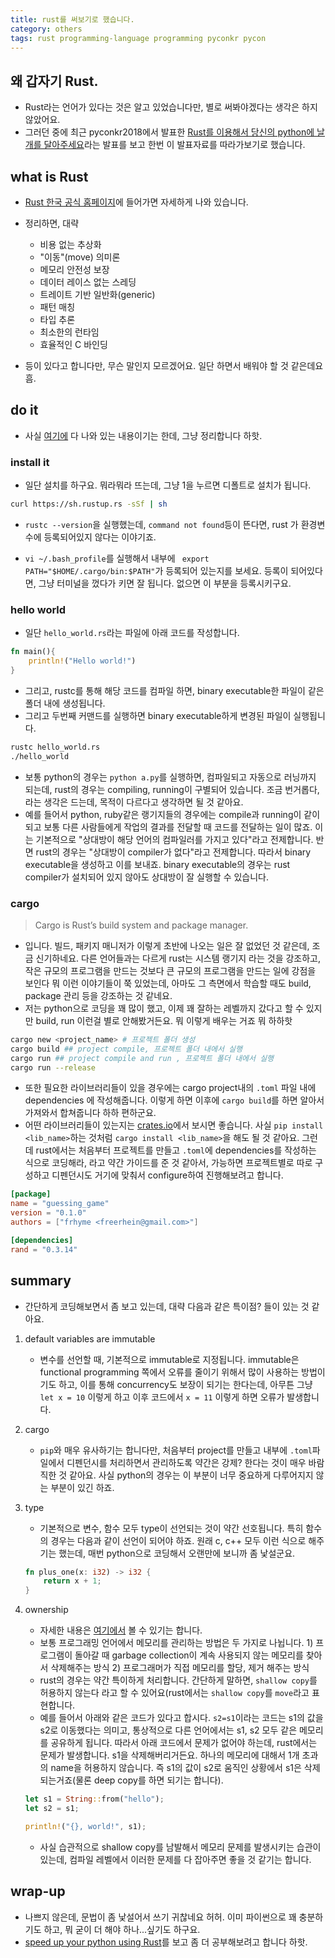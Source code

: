 ```yaml
---
title: rust를 써보기로 했습니다. 
category: others
tags: rust programming-language programming pyconkr pycon
---
```


## 왜 갑자기 Rust.

- Rust라는 언어가 있다는 것은 알고 있었습니다만, 별로 써봐야겠다는 생각은 하지 않았어요. 
- 그러던 중에 최근 pyconkr2018에서 발표한 [Rust를 이용해서 당신의 python에 날개를 달아주세요](https://www.slideshare.net/JIHUNKIM26/rust-python-110278438)라는 발표를 보고 한번 이 발표자료를 따라가보기로 했습니다. 

## what is Rust

- [Rust 한국 공식 홈페이지](https://www.rust-lang.org/ko-KR/index.html)에 들어가면 자세하게 나와 있습니다.
- 정리하면, 대략 
    - 비용 없는 추상화
    - "이동"(move) 의미론
    - 메모리 안전성 보장
    - 데이터 레이스 없는 스레딩
    - 트레이트 기반 일반화(generic)
    - 패턴 매칭
    - 타입 추론
    - 최소한의 런타임
    - 효율적인 C 바인딩

- 등이 있다고 합니다만, 무슨 말인지 모르겠어요. 일단 하면서 배워야 할 것 같은데요 흠.

## do it

- 사실 [여기에](https://doc.rust-lang.org/book/2018-edition/ch01-01-installation.html) 다 나와 있는 내용이기는 한데, 그냥 정리합니다 하핫. 

### install it 

- 일단 설치를 하구요. 뭐라뭐라 뜨는데, 그냥 1을 누르면 디폴트로 설치가 됩니다. 

```bash
curl https://sh.rustup.rs -sSf | sh
```

- `rustc --version`을 실행했는데, `command not found`등이 뜬다면, rust 가 환경변수에 등록되어있지 않다는 이야기죠. 

- `vi ~/.bash_profile`를 실행해서 내부에 ` export PATH="$HOME/.cargo/bin:$PATH"`가 등록되어 있는지를 보세요. 등록이 되어있다면, 그냥 터미널을 껐다가 키면 잘 됩니다. 없으면 이 부분을 등록시키구요. 


### hello world

- 일단 `hello_world.rs`라는 파일에 아래 코드를 작성합니다. 

```rust
fn main(){
    println!("Hello world!")
}
```

- 그리고, rustc를 통해 해당 코드를 컴파일 하면, binary executable한 파일이 같은 폴더 내에 생성됩니다. 
- 그리고 두번째 커맨드를 실행하면 binary executable하게 변경된 파일이 실행됩니다. 

```bash
rustc hello_world.rs
./hello_world
```

- 보통 python의 경우는 `python a.py`를 실행하면, 컴파일되고 자동으로 러닝까지 되는데, rust의 경우는 compiling, running이 구별되어 있습니다. 조금 번거롭다, 라는 생각은 드는데, 목적이 다르다고 생각하면 될 것 같아요. 
- 예를 들어서 python, ruby같은 랭기지들의 경우에는 compile과 running이 같이 되고 보통 다른 사람들에게 작업의 결과를 전달할 때 코드를 전달하는 일이 많죠. 이는 기본적으로 "상대방이 해당 언어의 컴파일러를 가지고 있다"라고 전제합니다. 반면 rust의 경우는 "상대방이 compiler가 없다"라고 전제합니다. 따라서 binary executable을 생성하고 이를 보내죠. binary executable의 경우는 rust compiler가 설치되어 있지 않아도 상대방이 잘 실행할 수 있습니다. 

### cargo 

> Cargo is Rust’s build system and package manager. 

- 입니다. 빌드, 패키지 매니저가 이렇게 초반에 나오는 일은 잘 없었던 것 같은데, 조금 신기하네요. 다른 언어들과는 다르게 rust는 시스템 랭기지 라는 것을 강조하고, 작은 규모의 프로그램을 만드는 것보다 큰 규모의 프로그램을 만드는 일에 강점을 보인다 뭐 이런 이야기들이 쭉 있었는데, 아마도 그 측면에서 학습할 때도 build, package 관리 등을 강조하는 것 같네요. 
- 저는 python으로 코딩을 꽤 많이 했고, 이제 꽤 잘하는 레벨까지 갔다고 할 수 있지만 build, run 이런걸 별로 안해봤거든요. 뭐 이렇게 배우는 거죠 뭐 하하핫 

```bash 
cargo new <project_name> # 프로젝트 폴더 생성 
cargo build ## project compile, 프로젝트 폴더 내에서 실행
cargo run ## project compile and run , 프로젝트 폴더 내에서 실행
cargo run --release
```

- 또한 필요한 라이브러리들이 있을 경우에는 cargo project내의 `.toml` 파일 내에 dependencies 에 작성해줍니다. 이렇게 하면 이후에 `cargo build`를 하면 알아서 가져와서 합쳐줍니다 하하 편하군요. 
- 어떤 라이브러리들이 있는지는 [crates.io](https://crates.io/)에서 보시면 좋습니다. 사실 `pip install <lib_name>`하는 것처럼 `cargo install <lib_name>`을 해도 될 것 같아요. 그런데 rust에서는 처음부터 프로젝트를 만들고 `.toml`에 dependencies를 작성하는 식으로 코딩해라, 라고 약간 가이드를 준 것 같아서, 가능하면 프로젝트별로 따로 구성하고 디펜던시도 거기에 맞춰서 configure하여 진행해보려고 합니다. 

```toml
[package]
name = "guessing_game"
version = "0.1.0"
authors = ["frhyme <freerhein@gmail.com>"]

[dependencies]
rand = "0.3.14"
```


## summary 

- 간단하게 코딩해보면서 좀 보고 있는데, 대략 다음과 같은 특이점? 들이 있는 것 같아요. 

1. default variables are immutable
    - 변수를 선언할 때, 기본적으로 immutable로 지정됩니다. immutable은 functional programming 쪽에서 오류를 줄이기 위해서 많이 사용하는 방법이기도 하고, 이를 통해 concurrency도 보장이 되기는 한다는데, 아무튼 그냥 `let x = 10` 이렇게 하고 이후 코드에서 `x = 11` 이렇게 하면 오류가 발생합니다. 

2. cargo
    - `pip`와 매우 유사하기는 합니다만, 처음부터 project를 만들고 내부에 `.toml`파일에서 디펜던시를 처리하면서 관리하도록 약간은 강제? 한다는 것이 매우 바람직한 것 같아요. 사실 python의 경우는 이 부분이 너무 중요하게 다루어지지 않는 부분이 있긴 하죠. 

3. type 
    - 기본적으로 변수, 함수 모두 type이 선언되는 것이 약간 선호됩니다. 특히 함수의 경우는 다음과 같이 선언이 되어야 하죠. 원래 c, c++ 모두 이런 식으로 해주기는 했는데, 매번 python으로 코딩해서 오랜만에 보니까 좀 낯설군요. 

    ```rust 
    fn plus_one(x: i32) -> i32 {
        return x + 1;
    }
    ```

4. ownership 
    - 자세한 내용은 [여기에서](https://doc.rust-lang.org/book/2018-edition/ch04-01-what-is-ownership.html) 볼 수 있기는 합니다. 
    - 보통 프로그래밍 언어에서 메모리를 관리하는 방법은 두 가지로 나뉩니다. 1) 프로그램이 돌아갈 때 garbage collection이 계속 사용되지 않는 메모리를 찾아서 삭제해주는 방식 2) 프로그래머가 직접 메모리를 할당, 제거 해주는 방식 
    - rust의 경우는 약간 특이하게 처리합니다. 간단하게 말하면, `shallow copy`를 허용하지 않는다 라고 할 수 있어요(rust에서는 `shallow copy`를 `move`라고 표현합니다. 
    - 예를 들어서 아래와 같은 코드가 있다고 합시다. `s2=s1`이라는 코드는 s1의 값을 s2로 이동했다는 의미고, 통상적으로 다른 언어에서는 s1, s2 모두 같은 메모리를 공유하게 됩니다. 따라서 아래 코드에서 문제가 없어야 하는데, rust에서는 문제가 발생합니다. s1을 삭제해버리거든요. 하나의 메모리에 대해서 1개 초과의 name을 허용하지 않습니다. 즉 s1의 값이 s2로 움직인 상황에서 s1은 삭제되는거죠(물론 deep copy를 하면 되기는 합니다).

    ```rust
    let s1 = String::from("hello");
    let s2 = s1;

    println!("{}, world!", s1);
    ```
    - 사실 습관적으로 shallow copy를 남발해서 메모리 문제를 발생시키는 습관이 있는데, 컴파일 레벨에서 이러한 문제를 다 잡아주면 좋을 것 같기는 합니다. 


## wrap-up

- 나쁘지 않은데, 문법이 좀 낯설어서 쓰기 귀찮네요 허허. 이미 파이썬으로 꽤 충분하기도 하고, 뭐 굳이 더 해야 하나...싶기도 하구요. 
- [speed up your python using Rust](https://developers.redhat.com/blog/2017/11/16/speed-python-using-rust/)를 보고 좀 더 공부해보려고 합니다 하핫. 